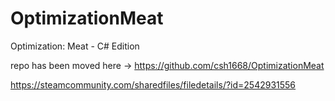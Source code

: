 # OptimizationMeat
Optimization: Meat - C# Edition

repo has been moved here -> https://github.com/csh1668/OptimizationMeat

https://steamcommunity.com/sharedfiles/filedetails/?id=2542931556
